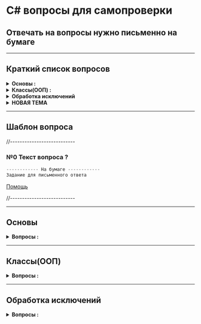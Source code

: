 # C# вопросы для самопроверки 

## Отвечать на вопросы нужно письменно на бумаге

---
## Краткий список вопросов
<details>
  <summary><b>Основы :</b></summary>

* №1 Как объявить переменную с ***Неявной типизацией*** ?
* №2 Перечислите основные типы данных (для большинства языков) ?
* №3 Логические операции
* №4 Чем отличаются расширяющее и сужающее преобразования типов ?
* №5 Чем отличаются условные логические операции &&, || и &, | ?
* №6 Как в общем виде выглядит конструкция цикла foreach ?
* №7 Массив основы
* №8 В чем разница между двумерным массивом и массивом массивов ?
* №9 Методы Основы
* №10 Что делает рекурсивная функция ?
* №11 Для чего используется ключевое слово enum ?
* №12 Что такое кортежи и для чего они используются ?
</details>

<details>
  <summary><b>Классы(ООП) :</b></summary>

* №1 Классы Основы
* №2 Для чего нужно ключевое слово this в классах ?
* №3 Инициализация объектов
* №4 Как организованна память в .NET ?
* №5 Какие типы называют типами значений, а какие ссылочными типами ?
* №6 Чем отличается передача объекта по значению от передачи по ссылке (ref) ?
* №7 Модификаторы доступа, зачем они нужны ?
* №8 Что такое Свойства и для чего они нужны в классах ?
* №9 Для чего нужны ***Автоматические свойства*** (АС) ?
* №10 Для чего используется модификатор static ? ***Статические элементы*** (СЭ)
* №11 Для чего используется статический конструктор класса ?
* №12 Что такое константы и как они объявляются в коде ?
* №13 Что такое поля для чтения ? (readonly)
* №14 Перегрузка операторов (`- + < >`)
* №15 Что означает ключевое слово ***null*** ?
* №16 Для чего нужны индексаторы классов ?
* №17 Что такое наследование и для чего оно используется ?
* №18 Для чего нужно ключевое слово ***base*** ?
* №19 Для чего нужно использовать преобразование типов (object) ?
* №20 Что такое виртуальные методы и свойства ? Что такое полиморфизм ?
* №21 Для чего нужно сокрытие (hiding) ?
* №22 Для чего нужны абстрактные классы ?
* №23 Какие четыре основных метода у класса System.Object ? Что они делают ?
* №24 Какие возможности дают "Обобщения" в .NET v2.0 ?
* №25 Для чего нужны "ограничения обобщений"(ОО) ?
* №26 Сколько есть способов наследования "обобщенных типов"(ОТ) ? Описать их реализацию
</details>

<details>
  <summary><b> Обработка исключений </b></summary>

* №1 Что такое исключения ?
* №2 Для чего используются фильтры исключений ?
* №3 Какой класс является базовым для всех типов исключений ?
* №4 Как создать класс исключения ?
* №5 Что происходит дальше если во время поиска блока catch он отсутствует ?
* №6 С помощью какого оператора вызывается исключение ?
  
</details>


<details>
  <summary><b> НОВАЯ ТЕМА </b></summary>

* №1 
* №2 
* №3 
* №4 
* №5 
* №6 
* №7 
* №8 
* №9 
* №10 
* №11 
* №12 
* №13 
* №14 
* №15 
  
</details>

---
## Шаблон вопроса

//---------------------------

### №0 Текст вопроса ?
```php
------------ На бумаге ------------
Задание для письменного ответа
```
[Помощь](ссылка)

//---------------------------

---
## Основы

<details>
  <summary><b>Вопросы :</b></summary>

### №1 Как объявить переменную с ***Неявной типизацией*** ?
```php
------------ На бумаге ------------
Написать 4 разных варианта объявления таких переменных :
1) 2 разных правильных варианта
2) 2 разных ошибочных варианта 
```
[Помощь](Readme.md#2_1_2)

---
### №2 Перечислить основные типы данных (для большинства языков) ?
```php
------------ На бумаге ------------
Написать 6 основных типов данных (1 целый, 2 вещественных, 1 строчный) :
средне   : написать все 6 типов
хорошо   : указать их размер в байтах в C#
отлично  : указать диапазон значений
идеально : написать больше 6 типов, которые имеются в C#
```
[Помощь](Readme.md#2_1)

---
### №3 Логические операции
```php
------------ На бумаге ------------
Вычислить результат следующих примеров (result):
int result = 2 & 5;  // result = ?
int result = 3 | 5;  // result = ?
int result = 3 ^ 5;  // result = ?
int result = ~5;     // result = ?
int result = 4 << 1; // result = ?
int result = 4 >> 1; // result = ?
```
[Помощь](Readme.md#2_2)

---
### №4 Чем отличаются расширяющее и сужающее преобразования типов ?
```php
------------ На бумаге ------------
byte a = 4;
byte b = a + 70; // верно|ошибка ? какой тип вернёт сложение a + 70 ?
---
создать переменную типа byte(= 4) и преобразовать в тип ushort
создать переменную типа ushort(= 4) и преобразовать в тип byte
---
написать проверку на переполнение для кода :
int a = 33;
int b = 600;
byte c = a+b;
```
[Помощь](Readme.md#2_4)

---
### №5 Чем отличаются условные логические операции `&&, ||` и `&, |` ?
```php
------------ На бумаге ------------
Что делает операция XOR(^) ?
bool a = true;
bool b = !a;   
bool c = a ^ b  // c = ?
bool d = a ^ !b // d = ?
```
[Помощь](Readme.md#2_5)

---
### №6 Как в общем виде выглядит конструкция цикла foreach ?
```php
------------ На бумаге ------------
Написать на бумаге простой пример
```
[Помощь](Readme.md#2_7)

---
### №7 Массив основы
```php
------------ На бумаге ------------
1) Что означает ранг(rank) в массиве ?
2) Что означает длина измерения ?
3) Что означает длина массива ?
4) Квадратные скобки ставятся после типа переменной, или после имени переменной ?
5) Может ли размер массива быть указан в объявлении переменной ?
6) При создании массива нужно ли указывать его размер ?
7) Написать пример создания и объявления массива
```
[Помощь](Readme.md#2_8)

---
### №8 В чем разница между ***двумерным массивом*** и ***массивом массивов*** ?
```php
------------ На бумаге ------------
1) Написать пример двумерного массива
2) Написать пример трехмерного массива
3) Написать пример массива массивов
4) Как указать длину массива массивов ?
5) Должна ли совпадать размерность каждого подмассива в массиве массивов ?
```
[Помощь](Readme.md#2_8)

---
### №9 Методы Основы
```php
------------ На бумаге ------------
1) Как в общем виде выглядит конструкция метода ?
2) Написать 2 варианта сокращенной записи методов(в одном должен быть return)
3) Написать пример метода с двумя параметрами где 1 обязательный а 2 нет
4) Для чего нужны модификаторы "ref" и "out" ?
5) Написать по одному примеру их использования
6) Какой обязательное условие нужно соблюдать используя модификатор "out" ?
7) Что означает передача параметра по ссылки и по значению ?
8) Для чего нужны "выходные параметры" ?
9) Для чего нужно ключевое слово "params" ?
10) Написать пример метода с "params"
11) Можно ли указывать параметры после "params" ?
12) Можно ли указывать больше одного "params" ?
```
[Помощь](Readme.md#2_9)

---
### №10 Что делает рекурсивная функция ?
```php
------------ На бумаге ------------
1) Написать рекурсивную функцию факториала
2) Написать рекурсивную функцию фиббоначи
```
[Помощь](Readme.md#2_10)

---
### №11 Для чего используется ключевое слово enum ?
```php
------------ На бумаге ------------
1) Что в enum указывается обязательно ?
2) Какие значения указываются каждому элементу в enum ?
3) Написать 2 примера enum, один со стандартным типом, другой = byte
```
[Помощь](Readme.md#2_11)

---
### №12 Что такое кортежи и для чего они используются ?
```php
------------ На бумаге ------------
1) Написать пример кортежа с неявными типами
2) Написать пример обращения к неявным элементам кортежа
3) Написать пример кортежа с явными типами
4) Написать пример кортежа с названием полей
5) Написать пример кортежа без имени
6) Написать пример передачи кортежа в метод
7) Написать пример возврата кортежа из функции 
```
[Помощь](Readme.md#2_12)


</details>

---
## Классы(ООП)

<details>
  <summary><b>Вопросы :</b></summary>

### №1 Классы Основы
```php
------------ На бумаге ------------
1) Чем класс является для объекта и наоборот ?
2) Перечислить все элементы, которыми можно выразить функциональность класса(3 основных + 2 дополнительных)
3) Написать простой пример каждого элемента
```
[Помощь](Readme.md#3)

---
### №2 Для чего нужно ключевое слово this в классах ?
```php
------------ На бумаге ------------
1) В каких ситуациях слово this используется чаще всего ?
2) Написать пример для каждой ситуации
3) Какой принцип работы у цепочки конструкторов ?
4) Написать пример цепочки конструкторов
```
[Помощь](Readme.md#3_1)

---
### №3 Инициализация объектов
```php
------------ На бумаге ------------
1) Написать пример того как происходит инициализация объекта
```
[Помощь](Readme.md#3_2)

---
### №4 Как организованна память в .NET ?
```php
------------ На бумаге ------------
1) На какие типы делится память и что они в себе содержат ?
2) Что и когда делает сборщик мусора ?
```
[Помощь](Readme.md#3_3)

---
### №5 Какие типы называют типами значений, а какие ссылочными типами ?
```php
------------ На бумаге ------------
1) Написать список типов значений (условно разделяют на 6 типов)
2) Написать список ссылочных типов (условно разделяют на 5 типов)
```
[Помощь](Readme.md#3_4)

---
### №6 Чем отличается передача объекта по значению от передачи по ссылке (ref) ?
```php
------------ На бумаге ------------
1) Написать простой пример передачи объекта по значению
2) Написать простой пример передачи объекта по ссылке
```
[Помощь](Readme.md#3_5)

---
### №7 Модификаторы доступа, зачем они нужны ?
```php
------------ На бумаге ------------
1) Написать все модификаторы доступа в С#
2) Написать что означает каждый модификатор
3) Какое ограничение имеет "Пространство имен"(namespace)
4) Какой модификатор доступа у классов по умолчанию ?
5) С какими модификаторами доступа могут быть не вложенные классы внутри "namespace"
6) Какая доступность по умолчанию у членов типа: 1)enum 2)class 3)interface 4)struct ?
7) Какие варианты доступности у членов типа: 1)enum 2)class 3)interface 4)struct ?
```
[Помощь](Readme.md#3_6)

---
### №8 Что такое Свойства и для чего они нужны в классах ?
```php
------------ На бумаге ------------
1) Как свойства предоставляют возможность работы с полями ?
2) Написать ограничение к полю по двум методам(на чтение и на запись)
3) Когда можно установить модификатор досутпа для Свойства ?
4) Сколько блоков у свойства могут иметь модификатор доступа ?
5) Может ли модификатор доступа блока быть менее ограничивающим чем модфикатор досутпа свойства ? 
6) Написать пример сокращенной записи свойства
```
[Помощь](Readme.md#3_7)

---
### №9 Для чего нужны ***Автоматические свойства*** (АС) ?
```php
------------ На бумаге ------------
1) Написать пару примеров разного типа АС
2) Написать пару примеров разного типа АС с инициализацией значений
3) Написать пример записи АС с модфикатором доступа
4) Написать пример АС без блока set
```
[Помощь](Readme.md#3_8)

---
### №10 Для чего используется модификатор static ? ***Статические элементы*** (СЭ)
```php
------------ На бумаге ------------
1) К какой части класса относятся статические поля, методы и свойства ?
2) В какой момент нужно создавать экземпляр класса, чтобы обратиться к СЭ ?
3) Какое максимальное количество объектов класса могут иметь один и тот же СЭ ?
4) При создании скольки объектов класса будет выделена память для СЭ ?
5) К каким элементам класса могут обращаться статические методы ?
6) Написать пример статического поля, свойства, метода
```
[Помощь](Readme.md#3_10)

---
### №11 Для чего используется статический конструктор класса ?
```php
------------ На бумаге ------------
1) Какие модификаторы доступа может иметь статический конструктор ?
2) К каким не статическим элементам обращается статический конструктор когда использует слово this ?
3) Написать код для вызова статического конструктора вручную
4) В каких случаях статический конструктор выполняется автоматически
5) Какие элементы могут содержать статические классы ?
```
[Помощь](Readme.md#3_10)

---
### №12 Что такое константы и как они объявляются в коде ?
```php
------------ На бумаге ------------
1) Написать пару примеров констант
2) Когда можно инициализировать константы ?
3) В каких случаях может быть изменено значение констант ?
4) Являются ли константы неявно статическими полями ?
```
[Помощь](Readme.md#3_11)

---
### №13 Что такое поля для чтения ? (readonly)
```php
------------ На бумаге ------------
1) Где можно только инициализировать поля для чтения ?
2) Где можно инициализировать и изменять поля для чтения ?
3) Могут ли быть статическими ?
4) Написать пример поля для чтения
```
[Помощь](Readme.md#3_11)

---
### №14 Перегрузка операторов (`- + < >`)
```php
------------ На бумаге ------------
1) Написать все 6 групп операторов и содержащиеся в них операторы
2) Какие модификаторы могут быть у методов с перегрузкой операторов ?
3) Какие допускаются названия для методов с перегрузкой операторов ?
4) Сколько параметров принимают Унарные и Бинарные операторы ?
5) Какой тип должен обязательно иметь один из параметров при перегрузке ?
6) Написать несколько примеров перегрузки операторов
7) Можно ли при перегрузке операторов возвращать измененный объект ?
8) Как задаются операции для префиксного и постфиксного изменения ? Написать оба варианта
9) Что нужно переопределить при необходимости использования объекта типа в качестве условия ?
```
[Помощь](Readme.md#3_12)

---
### №15 Что означает ключевое слово ***null*** ?
```php
------------ На бумаге ------------
1) Перечислить типы переменных которые могут принимать значение null
2) Является ли значение null значением по умолчанию ?
3) Что делает оператор null-объединения (??) ?
4) Какой операнд должен быть ссылочного типа при null-объединении, левый или правый ?
5) Когда null-объединение возвращает левый операнд, а когда правый ?
6) Что делает оператор условного null (?.) ?
7) Написать пример проверки условного null(?.) на нескольких уровнях в глубину
```
[Помощь](Readme.md#3_13)

---
### №16 Для чего нужны индексаторы классов ?
```php
------------ На бумаге ------------
1) С помощью какого названия объявляют индексаторы ?
2) Какие параметры обязательны для индексаторов и почему ?
3) Написать пример индексатора
4) Как выглядит перегрузка индексаторов
5) Написать пример перегрузки индексаторов
```
[Помощь](Readme.md#3_14)

---
### №17 Что такое наследование и для чего оно используется ?
```php
1) От какого класса наследуется класс Account ?
class Account {...}
2) Что может быть унаследовано из базового класса ? 
3) Как наследовать private поля ?
4) Как наследовать конструктор базового класса ?
5) Написать простой пример наследования
6) Как реализовать множественное наследование в С# ?
7) Как наследовать статический класс ?
8) Каким ключевым словом можно запретить наследование класса ? Написать общую конструкцию
```
[Помощь](Readme.md#3_15)

---
### №18 Для чего нужно ключевое слово ***base*** ?
```php
1) В какой последовательности выполняются конструкторы при создании объекта дочернего класса ?
class Account {...}
class Person : Account {...}
2) Написать пример использования base
3) Написать пример использования base для переопределенного метода
```
[Помощь](Readme.md#3_16)

---
### №19 Для чего нужно использовать преобразование типов (object) ?
```php
1) Какая часть функционала от других классов доступна каждому из следующих классов ?
class Account {...}
class Person : Account {...}
class MalePerson : Person {...}
2) Какое преобразование является восходящим, а какой нисходящим ?
3) Написать пример обоих преобразований
4) Какие есть способы преобразования типов (3 варианта) ?
5) Написать пример каждого способа
6) Что дает перегрузка операций преобразования ?
7) Что обязательно должен либо принимать, либо возвращать оператор преобразования ?
8) Когда используется перегрузка explicit, а когда implicit ?
9) Написать пример перегрузки explicit и implicit
```
[Помощь](Readme.md#3_17)

---
### №20 Что такое виртуальные методы и свойства ? Что такое полиморфизм ?
```php
1) Какое ключевое слово используется в родительском классе, а какое в дочернем 
2) Какой набор параметров должен быть у родителя/наследника ?
3) Какой модификатор должен быть у родителя/наследника ?
4) Как создать статический виртуальный метод ?
5) Написать пример метода и свойства для родителя/наследника
6) Как запретить переопределение методов и свойств ? Написать пример
7) Как запретить не переопределенные методы и свойства ?
```
[Помощь](Readme.md#3_19)

---
### №21 Для чего нужно сокрытие (hiding) ?
```php
1) Что может менять сокрытие, в отличии от переопределения ?
2) Какое ключевое слово используется для сокрытия ?
3) Написать несколько примеров сокрытия ?
```
[Помощь](Readme.md#3_20)

---
### №22 Для чего нужны абстрактные классы ?
```php
1) Какое ключевое слово используют абстрактные классы ?
2) Какие элементы может содержать абстрактный класс ?
3) Как создать объект абстрактного класса ?
4) Написать пример использования абстрактного класса
5) Какой модфикатор не могут иметь абстрактные элементы класса ?
6) Что обязан сделать класс наследник от абстрактного класса ?
7) При переопределении с каким модификатором записываются элементы ?
8) Как записать не абстрактный класс с абстрактными методами ?
9) Какие 4 элемента класса могут быть абстрактными ?
10) Написать пример абстрактных элементов абстрактного класса
```
[Помощь](Readme.md#3_21)

---
### №23 Какие четыре основных метода у класса System.Object ? Что они делают ?
```php
1) Написать пример каждого метода
2) Какие из этих методов можно переопределять ?
3) Написать пример переопределения для каждого возможного метода
```
[Помощь](Readme.md#3_23)

---
### №24 Какие возможности дают "Обобщения" в .NET v2.0 ?
```php
1) Какие проблемы решают обобщения ?
2) Что такое упаковка-преобразование ?
3) Что такое распаковка-преобразование ?
4) Что лучше упаковка/распаковка или обобщения ? Почему ?
5) Что означает тип Т в записи : className<T> ?
6) Какой тип можно подставить вместо Т ?
7) Написать пример обобщения 
8) Какие значения устанавливают по умолчанию обобщения ?
9) Написать пример со значением по умолчанию
10) Какая особенность есть у статических полей обобщенных классов ?
11) Написать пример особенности статических полей
12) Написать пример использования нескольких универсальных параметров
13) Написать пример обобщенного метода
```
[Помощь](Readme.md#3_24)

---
### №25 Для чего нужны "ограничения обобщений"(ОО) ?
```php
1) Что позволяет делать ОО с типом Т(className<T>) ?
2) Написать пример ОО
3) Какие типы используются в ОО ?
4) Чем отличаются между собой универсальные параметры ОО ? Написать пример для каждого из них.
5) При указании класса в ОО, какие значения может принимать параметр Т ?
6) Написать пример использования в ОО обобщенного класса
7) При нескольких ограничениях за раз какой должен быть порядок следования типов ? (всего 3 группы)
8) В какой последовательности одновременно могут объявляться такие типы как класс, class, struct ?
9) Написать пример нескольких универсальных параметров в ОО
10) Написать пример ОО для метода
```
[Помощь](Readme.md#3_25)

---
### №26 Сколько есть способов наследования "обобщенных типов"(ОТ) ? Описать их реализацию
```php
1) Написать вариант для каждого способа наследования ОТ
2) Написать вариант сочетания обобщенных параметров дочернего и родительского классов
```
[Помощь](Readme.md#3_26)

</details> 


---
## Обработка исключений

<details>
  <summary><b>Вопросы :</b></summary>

---
### №1 Что такое исключения ?
```php
------------ На бумаге ------------
1) Написать конструкцию которой обрабатываются исключения
2) Что происходит когда в коде нет обработки возникающенр исключения ?
3) В каких случаях блок finally не обязательный ?
4) Расписать порядок выполнения блоков для обработки исключения
5) Сколько максимум может быть блоков catch : 1, 2, 3, 4 ?
6) В каком порядке записываются блоки catch об частного к общему или наоборот ?
7) Почему с точки зрения производительности обработка исключений лучше чем `if...else` ?
```
[Помощь](Readme.md#4_1)

---
### №2 Для чего используются фильтры исключений ?
```php
------------ На бумаге ------------
1) Написать 3 формы блока catch по типу исключения
2) Написать пример для фильтра исключений
```
[Помощь](Readme.md#4_2)


---
### №3 Какой класс является базовым для всех типов исключений ?
```php
------------ На бумаге ------------
1) Перечислить 5 основных свойств базового класса + описать их назначение
2) Привести пример 5 разных видов исключений + описать их назначение
```
[Помощь](Readme.md#4_3)


---
### №4 Как создать класс ислючения ?
```php
------------ На бумаге ------------
1) Написать простой пример ручного вызова исключения
2) Написать пример создания класса исключения
3) Написать пример класса исключения наследованный от других ошибок + использование
```
[Помощь](Readme.md#4_4)


---
### №5 Что происходит дальше если во время поиска блока catch он отсутствует ?
```php
------------ На бумаге ------------
1) Для самых сильных написать пример
```
[Помощь](Readme.md#4_5)


---
### №6 С помощью какого оператора вызывается исключение ?
```php
------------ На бумаге ------------
1) Написать 3-4 примера вызова разных исключений
2) Где можно использовать оператор вызова исключения без объекта ?
3) Что вызывает оператор вызова исключения без объекта ?
4) Написать пример такого вызова
```
[Помощь](Readme.md#4_6)


</details> 